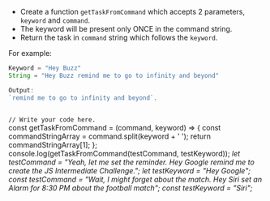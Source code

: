 - Create a function `getTaskFromCommand`
which accepts 2 parameters, `keyword`
and `command`.
- The keyword will be present only ONCE
in the command string.
- Return the task in `command` string
which follows the `keyword`.

For example:
```js
Keyword = "Hey Buzz"
String = "Hey Buzz remind me to go to infinity and beyond"

Output:
`remind me to go to infinity and beyond`.
```

<codeblock language="javascript" type="exercise" testMode="multipleInput">
<code>
// Write your code here.
</code>

<solution>
const getTaskFromCommand = (command, keyword) => {
	const commandStringArray = command.split(keyword + ' ');
	return commandStringArray[1];
};
</solution>
<testcases>
<caller>
console.log(getTaskFromCommand(testCommand, testKeyword));
</caller>
<testcase>
<i>
let testCommand = "Yeah, let me set the reminder. Hey Google remind me to create the JS Intermediate Challenge.";
let testKeyword = "Hey Google";
</i>
</testcase>
<testcase>
<i>
const testCommand = "Wait, I might forget about the match. Hey Siri set an Alarm for 8:30 PM about the football match";
const testKeyword = "Siri";
</i>
</testcase>
</testcases>
</codeblock>
